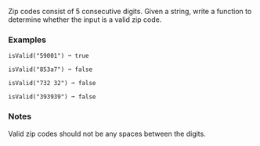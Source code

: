 Zip codes consist of 5 consecutive digits. Given a string, write a function to determine whether the input is a valid zip code.


### Examples ###
    isValid("59001") ➞ true

    isValid("853a7") ➞ false

    isValid("732 32") ➞ false

    isValid("393939") ➞ false


### Notes ###
Valid zip codes should not be any spaces between the digits.